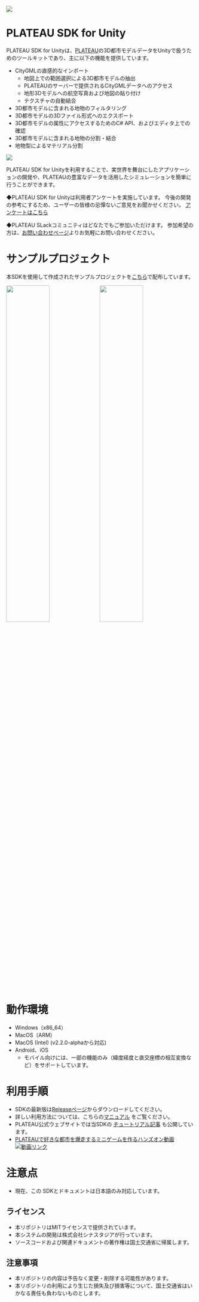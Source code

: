![](Documentation~/resources/index/eyecatch.png)

# PLATEAU SDK for Unity
PLATEAU SDK for Unityは、[PLATEAU](https://www.mlit.go.jp/plateau/)の3D都市モデルデータをUnityで扱うためのツールキットであり、主に以下の機能を提供しています。

- CityGMLの直感的なインポート
  - 地図上での範囲選択による3D都市モデルの抽出
  - PLATEAUのサーバーで提供されるCityGMLデータへのアクセス
  - 地形3Dモデルへの航空写真および地図の貼り付け
  - テクスチャの自動結合
- 3D都市モデルに含まれる地物のフィルタリング
- 3D都市モデルの3Dファイル形式へのエクスポート
- 3D都市モデルの属性にアクセスするためのC# API、およびエディタ上での確認
- 3D都市モデルに含まれる地物の分割・結合
- 地物型によるマテリアル分割

![](Documentation~/resources/index/sdk_outline.png)

PLATEAU SDK for Unityを利用することで、実世界を舞台にしたアプリケーションの開発や、PLATEAUの豊富なデータを活用したシミュレーションを簡単に行うことができます。

◆PLATEAU SDK for Unityは利用者アンケートを実施しています。
今後の開発の参考にするため、ユーザーの皆様の忌憚ないご意見をお聞かせください。
[アンケートはこちら](https://docs.google.com/forms/d/e/1FAIpQLSeICxDJd6eQ311_rDbCudc2c8UUZ8A0oE6LXppKoHgT2mwYQQ/viewform)

◆PLATEAU SLackコミュニティはどなたでもご参加いただけます。
参加希望の方は、[お問い合わせページ](https://www.mlit.go.jp/plateau/contact/)よりお気軽にお問い合わせください。

# サンプルプロジェクト
本SDKを使用して作成されたサンプルプロジェクトを[こちら](https://github.com/Project-PLATEAU/PLATEAU-SDK-for-Unity-Samples)で配布しています。

<img src="Documentation~/resources/index/gissample.png" width="48%" />&nbsp;
<img src="Documentation~/resources/index/gamesample.png" width="48%" /></a>&nbsp;

# 動作環境
- Windows（x86_64）
- MacOS（ARM）
- MacOS (Intel) (v2.2.0-alphaから対応)
- Android、iOS
  - モバイル向けには、一部の機能のみ（緯度経度と直交座標の相互変換など）をサポートしています。

# 利用手順
- SDKの最新版は[Releaseページ](https://github.com/Project-PLATEAU/PLATEAU-SDK-for-Unity/releases)からダウンロードしてください。
- 詳しい利用方法については、こちらの[マニュアル](https://Project-PLATEAU.github.io/PLATEAU-SDK-for-Unity/index.html) をご覧ください。
- PLATEAU公式ウェブサイトでは当SDKの [チュートリアル記事](https://www.mlit.go.jp/plateau/learning/tpc17-1/) も公開しています。
- [PLATEAUで好きな都市を爆走するミニゲームを作るハンズオン動画](https://www.youtube.com/watch?v=jXWqIb2nGtk)  
[![動画リンク](https://img.youtube.com/vi/jXWqIb2nGtk/0.jpg)](https://www.youtube.com/watch?v=jXWqIb2nGtk)

# 注意点
- 現在、この SDKとドキュメントは日本語のみ対応しています。

## ライセンス
- 本リポジトリはMITライセンスで提供されています。
- 本システムの開発は株式会社シナスタジアが行っています。
- ソースコードおよび関連ドキュメントの著作権は国土交通省に帰属します。

## 注意事項
- 本リポジトリの内容は予告なく変更・削除する可能性があります。
- 本リポジトリの利用により生じた損失及び損害等について、国土交通省はいかなる責任も負わないものとします。
